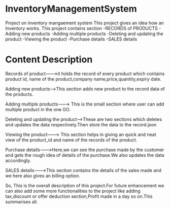 # InventoryManagementSystem
Project on inventory mangaement system 
This project gives an idea how an Inventory works.
This project contains section
  -RECORDS of PRODUCTS
  -Adding new products
  -Adding multiple products
  -Deleting and updating the product
  -Viewing the product
  -Purchase details
  -SALES details

# Content Description
Records of product--->it holds the record of every product which contains product id, name of the product,company name,price,quantity,expiry date.

Adding new products-->This section adds new product to the record data of the products.

Adding multiple products---> This is the small section where user can add multiple product in the one GO.

Deleting and updating the product-->These are two sections which deletes and updates the data respectively.Then store the data to the record.json

Viewing the product---> This section helps in giving an quick and neat view of the product_id and name of the records of the product.

Purchase details--->Here,we can see the purchase made by the customer and gets the rough idea of details of the purchase.We also updates the data accordingly.

SALES details--->This section contains the details of the sales made and we here also gives an billing option.


So, This is the overall description of this project.For future enhancement we can also add some more functionalities to the project like adding tax,discount or offer deduction section,Profit made in a day so on.This summarises all. 
